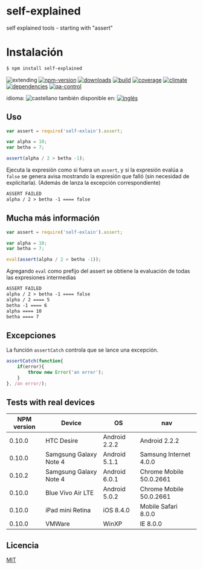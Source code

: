 <!--multilang v0 es:LEEME.md en:README.md -->
# self-explained
self explained tools - starting with "assert"

<!--lang:es-->
# Instalación
<!--lang:en--]
# Install
[!--lang:*-->
```sh
$ npm install self-explained
```

<!-- cucardas -->
![extending](https://img.shields.io/badge/stability-extending-orange.svg)
[![npm-version](https://img.shields.io/npm/v/self-explain.svg)](https://npmjs.org/package/self-explain)
[![downloads](https://img.shields.io/npm/dm/self-explain.svg)](https://npmjs.org/package/self-explain)
[![build](https://img.shields.io/travis/codenautas/self-explain/master.svg)](https://travis-ci.org/codenautas/self-explain)
[![coverage](https://img.shields.io/coveralls/codenautas/self-explain/master.svg)](https://coveralls.io/r/codenautas/self-explain)
[![climate](https://img.shields.io/codeclimate/github/codenautas/self-explain.svg)](https://codeclimate.com/github/codenautas/self-explain)
[![dependencies](https://img.shields.io/david/codenautas/self-explain.svg)](https://david-dm.org/codenautas/self-explain)
[![qa-control](http://codenautas.com/github/codenautas/self-explain.svg)](http://codenautas.com/github/codenautas/self-explain)


<!--multilang buttons-->

idioma: ![castellano](https://raw.githubusercontent.com/codenautas/multilang/master/img/lang-es.png)
también disponible en:
[![inglés](https://raw.githubusercontent.com/codenautas/multilang/master/img/lang-en.png)](README.md)

<!--lang:es-->
## Uso
<!--lang:en--]
## Use
[!--lang:*-->
```js
var assert = require('self-exlain').assert;

var alpha = 10;
var betha = 7;

assert(alpha / 2 > betha -1);
```

<!--lang:es-->
Ejecuta la expresión como si fuera un `assert`, y si la expresión evalúa a `false` se genera
avisa mostrando la expresión que falló (sin necesidad de explicitarla).
(Además de lanza la excepción correspondiente)

<!--lang:en--]
It controls the expression like `assert` does. 
If the expression evaluates to `false` it will show the expression and the value.
(also throws the Exception)
[!--lang:*-->

```txt
ASSERT FAILED
alpha / 2 > betha -1 ==== false
```

<!--lang:es-->
## Mucha más información
<!--lang:en--]
## Much more info
[!--lang:*-->
```js
var assert = require('self-exlain').assert;

var alpha = 10;
var betha = 7;

eval(assert(alpha / 2 > betha -1));
```

<!--lang:es-->
Agregando `eval` como prefijo del assert se obtiene la evaluación
de todas las expresiones intermedias

<!--lang:en--]
Adding `eval` to the assert It will shows the evaluation of all subexpressions
[!--lang:*-->

```txt
ASSERT FAILED
alpha / 2 > betha -1 ==== false
alpha / 2 ==== 5
betha -1 ==== 6
alpha ==== 10
betha ==== 7
```

<!--lang:es-->
## Excepciones

La función `assertCatch` controla que se lance una excepción.

<!--lang:en--]
## Exceptions

Function `assertCatch` controls that an Error been throwed.

[!--lang:*-->

```js
assertCatch(function{
    if(error){
        throw new Error('an error');
    }
}, /an error/);
```

<!--lang:*-->
## Tests with real devices

NPM version | Device                 | OS            | nav
------------|------------------------|---------------|---------------
0.10.0      | HTC Desire             | Android 2.2.2 | Android 2.2.2
0.10.0      | Samgsung Galaxy Note 4 | Android 5.1.1 | Samsung Internet 4.0.0
0.10.2      | Samgsung Galaxy Note 4 | Android 6.0.1 | Chrome Mobile 50.0.2661
0.10.0      | Blue Vivo Air LTE      | Android 5.0.2 | Chrome Mobile 50.0.2661
0.10.0      | iPad mini Retina       | iOS 8.4.0     | Mobile Safari 8.0.0
0.10.0      | VMWare                 | WinXP         | IE 8.0.0

<!--lang:es-->
## Licencia
<!--lang:en--]
## License
[!--lang:*-->

[MIT](LICENSE)

